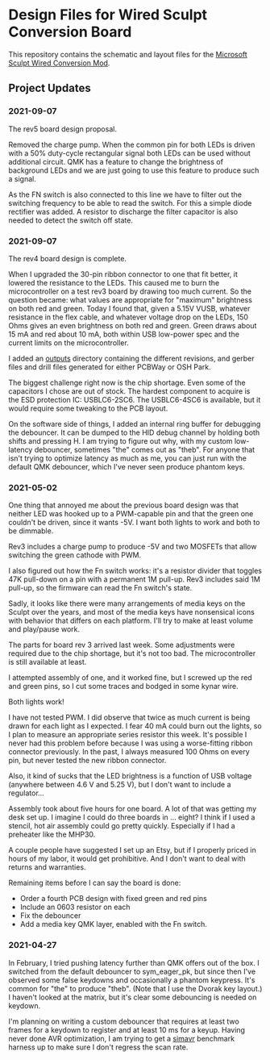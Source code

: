 # Design Files for Wired Sculpt Conversion Board

This repository contains the schematic and layout files for the [Microsoft Sculpt Wired Conversion Mod](https://chadaustin.me/2021/02/wired-sculpt/).

## Project Updates

### 2021-09-07

The rev5 board design proposal.

Removed the charge pump.
When the common pin for both LEDs is driven with a 50% duty-cycle rectangular signal both LEDs can be used without additional circuit.
QMK has a feature to change the brightness of background LEDs and we are just going to use this feature to produce such a signal.

As the FN switch is also connected to this line we have to filter out the switching frequency to be able to read the switch.
For this a simple diode rectifier was added. A resistor to discharge the filter capacitor is also needed to detect the switch off state.

### 2021-09-07

The rev4 board design is complete.

When I upgraded the 30-pin ribbon connector to one that fit better, it lowered the resistance to the LEDs. This caused me to burn the microcontroller on a test rev3 board by drawing too much current. So the question became: what values are appropriate for "maximum" brightness on both red and green. Today I found that, given a 5.15V VUSB, whatever resistance in the flex cable, and whatever voltage drop on the LEDs, 150 Ohms gives an even brightness on both red and green. Green draws about 15 mA and red about 10 mA, both within USB low-power spec and the current limits on the microcontroller.

I added an [outputs](outputs/) directory containing the different revisions, and gerber files and drill files generated for either PCBWay or OSH Park.

The biggest challenge right now is the chip shortage. Even some of the capacitors I chose are out of stock. The hardest component to acquire is the ESD protection IC: USBLC6-2SC6. The USBLC6-4SC6 is available, but it would require some tweaking to the PCB layout.

On the software side of things, I added an internal ring buffer for debugging the debouncer. It can be dumped to the HID debug channel by holding both shifts and pressing H. I am trying to figure out why, with my custom low-latency debouncer, sometimes "the" comes out as "theb". For anyone that isn't trying to optimize latency as much as me, you can just run with the default QMK debouncer, which I've never seen produce phantom keys.

### 2021-05-02

One thing that annoyed me about the previous board design was that neither LED was hooked up to a PWM-capable pin and that the green one couldn't be driven, since it wants -5V. I want both lights to work and both to be dimmable.

Rev3 includes a charge pump to produce -5V and two MOSFETs that allow switching the green cathode with PWM.

I also figured out how the Fn switch works: it's a resistor divider that toggles 47K pull-down on a pin with a permanent 1M pull-up. Rev3 includes said 1M pull-up, so the firmware can read the Fn switch's state.

Sadly, it looks like there were many arrangements of media keys on the Sculpt over the years, and most of the media keys have nonsensical icons with behavior that differs on each platform. I'll try to make at least volume and play/pause work.

The parts for board rev 3 arrived last week. Some adjustments were required due to the chip shortage, but it's not too bad. The microcontroller is still available at least.

I attempted assembly of one, and it worked fine, but I screwed up the red and green pins, so I cut some traces and bodged in some kynar wire.

Both lights work!

I have not tested PWM. I did observe that twice as much current is being drawn for each light as I expected. I fear 40 mA could burn out the lights, so I plan to measure an appropriate series resistor this week. It's possible I never had this problem before because I was using a worse-fitting ribbon connector previously. In the past, I always measured 100 Ohms on every pin, but never tested the new ribbon connector.

Also, it kind of sucks that the LED brightness is a function of USB voltage (anywhere between 4.6 V and 5.25 V), but I don't want to include a regulator...

Assembly took about five hours for one board. A lot of that was getting my desk set up. I imagine I could do three boards in ... eight? I think if I used a stencil, hot air assembly could go pretty quickly. Especially if I had a preheater like the MHP30.

A couple people have suggested I set up an Etsy, but if I properly priced in hours of my labor, it would get prohibitive. And I don't want to deal with returns and warranties.

Remaining items before I can say the board is done:
* Order a fourth PCB design with fixed green and red pins
* Include an 0603 resistor on each
* Fix the debouncer
* Add a media key QMK layer, enabled with the Fn switch.

### 2021-04-27

In February, I tried pushing latency further than QMK offers out of the box. I switched from the default debouncer to sym_eager_pk, but since then I've observed some false keydowns and occasionally a phantom keypress. It's common for "the" to produce "theb". (Note that I use the Dvorak key layout.) I haven't looked at the matrix, but it's clear some debouncing is needed on keydown.

I'm planning on writing a custom debouncer that requires at least two frames for a keydown to register and at least 10 ms for a keyup. Having never done AVR optimization, I am trying to get a [simavr](https://github.com/buserror/simavr) benchmark harness up to make sure I don't regress the scan rate.
